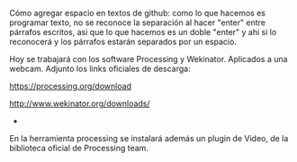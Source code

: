 Cómo agregar espacio en textos de github: como lo que hacemos es programar texto, no se reconoce la separación al hacer "enter" entre párrafos escritos, asi que lo que hacemos es un doble "enter" y ahi si lo reconocerá y los párrafos estarán separados por un espacio.

Hoy se trabajará con los software Processing y Wekinator. Aplicados a una webcam. Adjunto los links oficiales de descarga:

https://processing.org/download

http://www.wekinator.org/downloads/

-

En la herramienta processing se instalará además un plugin de Video, de la biblioteca oficial de Processing team.
